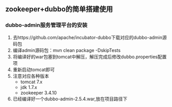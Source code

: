 ## zookeeper+dubbo的简单搭建使用

### dubbo-admin服务管理平台的安装
1.	去https://github.com/apache/incubator-dubbo下载对应的dubbo-admin源码包
2.	编译admin源码包：mvn clean package -DskipTests
3.	将编译好的war包塞到tomcat中解压，解压完成后修改dubbo.properties配置项
4.	重新启动tomcat即可
5.  注意对应各种版本
    * tomcat  7.x
    * jdk     1.7.x
    * zookeeper   3.4.10
6.  已经编译好一个dubbo-admin-2.5.4.war,放在项目路径下

